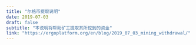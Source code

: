 ```yaml
---
title: "尔格币提取说明"
date: 2019-07-03
draft: false
subtitle: "本说明将帮助矿工提取其所挖到的资金"
link: "https://ergoplatform.org/en/blog/2019_07_03_mining_withdrawal/"
---
```

